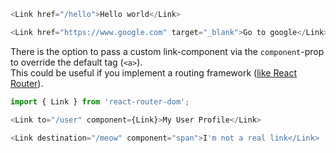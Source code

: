 ```js
<Link href="/hello">Hello world</Link>
```

```js
<Link href="https://www.google.com" target="_blank">Go to google</Link>
```

There is the option to pass a custom link-component via the `component`-prop to override the default tag (`<a>`).  
This could be useful if you implement a routing framework (<a href="https://reacttraining.com/react-router">like React Router</a>).  

```js static
import { Link } from 'react-router-dom';

<Link to="/user" component={Link}>My User Profile</Link>
```

```js
<Link destination="/meow" component="span">I'm not a real link</Link>
```
